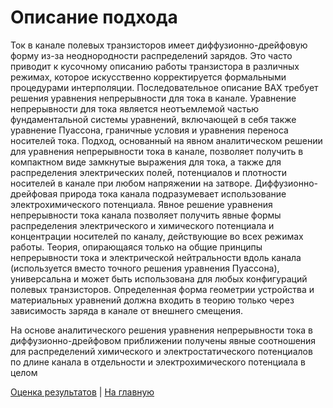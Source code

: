 # Описание подхода

Ток в канале полевых транзисторов имеет диффузионно-дрейфовую форму из-за неоднородности распределений зарядов. Это часто приводит к кусочному описанию работы транзистора в различных режимах, которое искусственно корректируется формальными процедурами интерполяции. Последовательное описание ВАХ требует решения уравнения непрерывности для тока в канале. Уравнение непрерывности для тока является неотъемлемой частью фундаментальной системы уравнений, включающей в себя также уравнение Пуассона, граничные условия и уравнения переноса носителей тока. Подход, основанный на явном аналитическом решении для уравнения непрерывности тока в канале, позволяет получить в компактном виде замкнутые выражения для тока, а также для распределения электрических полей, потенциалов и плотности носителей в канале при любом напряжении на затворе. Диффузионно-дрейфовая природа тока канала подразумевает использование электрохимического потенциала. 
Явное решение уравнения непрерывности тока канала позволяет получить явные формы распределения электрического и химического потенциала и концентрации носителей по каналу, действующие во всех режимах работы. Теория, опирающаяся только на общие принципы непрерывности тока и электрической нейтральности вдоль канала (используется вместо точного решения уравнения Пуассона), универсальна и может быть использована для любых конфигураций полевых транзисторов. Определенная форма геометрии устройства и материальных уравнений должна входить в теорию только через зависимость заряда в канале от внешнего смещения.

На основе аналитического решения уравнения непрерывности тока в диффузионно-дрейфовом приближении получены явные соотношения для распределений химического и электростатического потенциалов по длине канала в отдельности и электрохимического потенциала в целом


[Оценка результатов](https://github.com/romantitovmephi/Diffusion-Drift-Model-of-the-MOSFET/blob/main/docs/solution.md) |
[На главную](https://github.com/romantitovmephi/Diffusion-Drift-Model-of-the-MOSFET/blob/main/README.md) 
